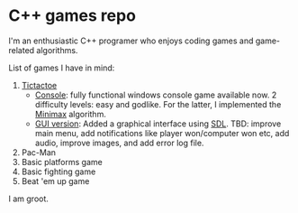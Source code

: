 # C++ games repo

I'm an enthusiastic C++ programer who enjoys coding games and game-related algorithms. 

List of games I have in mind: 
1. [Tictactoe](https://en.wikipedia.org/wiki/Tic-tac-toe)
   * [Console](https://github.com/amonteir/games/tree/master/tictactoe): fully functional windows console game available now. 2 difficulty levels: easy and godlike. For the latter, I implemented the [Minimax](https://en.wikipedia.org/wiki/Minimax) algorithm.
   * [GUI version](https://github.com/amonteir/games/tree/master/tictactoe_gui): Added a graphical interface using [SDL](https://www.libsdl.org/). TBD: improve main menu, add notifications like player won/computer won etc, add audio, improve images, and add error log file.
2. Pac-Man
3. Basic platforms game
4. Basic fighting game
5. Beat 'em up game

I am groot.
